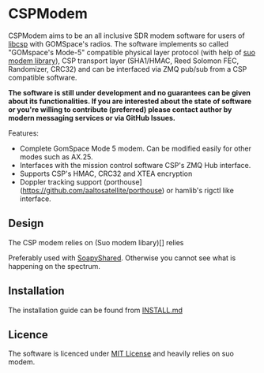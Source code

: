 # CSPModem

CSPModem aims to be an all inclusive SDR modem software for users of [libcsp](https://github.com/libcsp/libcsp) with GOMSpace's radios. The software implements so called "GOMspace's Mode-5" compatible physical layer protocol (with help of [suo modem library](https://github.com/petrinm/suo/)), CSP transport layer (SHA1/HMAC, Reed Solomon FEC, Randomizer, CRC32) and can be interfaced via ZMQ pub/sub from a CSP compatible software.



**The software is still under development and no guarantees can be given about its functionalities. If you are interested about the state of software or you're willing to contribute (preferred) please contact author by modern messaging services or via GitHub Issues.**

Features:
* Complete GomSpace Mode 5 modem. Can be modified easily for other modes such as AX.25.  
* Interfaces with the mission control software CSP's ZMQ Hub interface.
* Supports CSP's HMAC, CRC32 and XTEA encryption
* Doppler tracking support (porthouse](https://github.com/aaltosatellite/porthouse) or hamlib's rigctl like interface.


## Design

The CSP modem relies on (Suo modem libary)[] relies

Preferably used with [SoapyShared](https://github.com/petrinm/SoapyShared/). Otherwise you cannot see what is happening on the spectrum.


## Installation

The installation guide can be found from [INSTALL.md](INSTALL.md)


## Licence

The software is licenced under [MIT License](LICENSE.md) and heavily relies on suo modem.